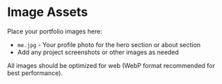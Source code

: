 # Image Assets

Place your portfolio images here:

- `me.jpg` - Your profile photo for the hero section or about section
- Add any project screenshots or other images as needed

All images should be optimized for web (WebP format recommended for best performance).